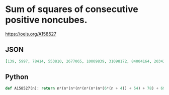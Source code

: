 # Sum of squares of consecutive positive noncubes\.
https://oeis.org/A158527
## JSON
```JSON
[139, 5997, 78414, 553810, 2677065, 10009839, 31098172, 84004164, 203427495, 451263505, 931565514, 1811000022, 3346004389, 5917977555, 10077955320, 16602342664, 26561396547, 41402273589, 63048577990, 94018466010]
```
## Python
```Python
def A158527(n): return n*(n*(n*(n*(n*(n*(n*(6*(n + 4)) + 54) + 78) + 69) + 36) + 10) + 1)>>1 # _Chai Wah Wu_, Sep 03 2024
```
